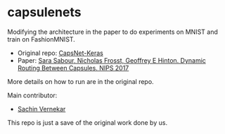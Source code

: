 # capsulenets

Modifying the architecture in the paper to do experiments on MNIST and train on FashionMNIST.

* Original repo: [CapsNet-Keras](https://github.com/XifengGuo/CapsNet-Keras)
* Paper: [Sara Sabour, Nicholas Frosst, Geoffrey E Hinton. Dynamic Routing Between Capsules. NIPS 2017](https://arxiv.org/abs/1710.09829)   

More details on how to run are in the original repo.

Main contributor:

* [Sachin Vernekar](https://github.com/sachinvernekar)

This repo is just a save of the original work done by us.
